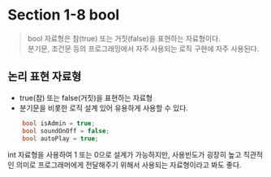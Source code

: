 # Section 1-8 bool

> bool 자료형은 참(true) 또는 거짓(false)을 표현하는 자료형이다.  
> 분기문, 조건문 등의 프로그래밍에서 자주 사용되는 로직 구현에 자주 사용된다.

## 논리 표현 자료형
- true(참) 또는 false(거짓)을 표현하는 자료형
- 분기문을 비롯한 로직 설계 있어 유용하게 사용할 수 있다. 

```C#
    bool isAdmin = true;
    bool soundOnOff = false;
    bool autoPlay = true; 
```

int 자료형을 사용하여 1 또는 0으로 설계가 가능하지만, 사용빈도가 굉장히 높고 직관적인 의미로 프로그래머에게 전달해주기 위해서 사용되는 자료형이라고 봐도 좋다.

